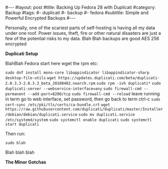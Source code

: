 #---
#layout: post
#title: Backing Up Fedora 28 with Duplicati
#category: Backup
#tags:
#- duplicati
#- backup
#- fedora
#subtitle: Simple and Powerful Encrypted Backups
#---

Personally, one of the scariest parts of self-hosting is having all my data under one roof. Power issues, theft, fire or other natural disasters are just a few of the potential risks to my data.
Blah Blah backups are good AES 256 encrypted

**Duplicati Setup**

BlahBlah Fedora start here wget the rpm etc:

`sudo dnf install mono-core libappindicator libappindicator-sharp desktop-file-utils`
`wget https://updates.duplicati.com/beta/duplicati-2.0.3.3-2.0.3.3_beta_20180402.noarch.rpm`
`sudo rpm -ivh duplicati*`
`sudo duplicati-server --webservice-interface=any`
`sudo firewall-cmd --permanent --add-port=8200/tcp`
`sudo firewall-cmd --reload`
leave running in term go to web interface, set password, then go back to term ctrl-c
`sudo cert-sync /etc/pki/tls/certs/ca-bundle.crt`
`wget https://raw.githubusercontent.com/duplicati/duplicati/master/Installer/debian/debian/duplicati.service`
`sudo mv duplicati.service /etc/systemd/system`
`sudo systemctl enable duplicati`
`sudo systemctl start duplicati`



Then run:

`sudo blah`

Blah blah blah

**The Minor Gotchas**
